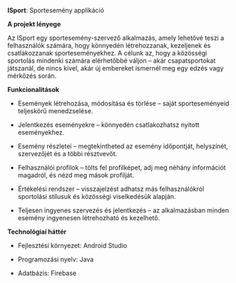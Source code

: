 **ISport**: Sportesemény applikáció

**A projekt lényege**

Az ISport egy sportesemény-szervező alkalmazás, amely lehetővé teszi a felhasználók számára, hogy könnyedén létrehozzanak, kezeljenek és csatlakozzanak sporteseményekhez. A célunk az, hogy a közösségi sportolás mindenki számára elérhetőbbé váljon – akár csapatsportokat játszanál, de nincs kivel, akár új embereket ismernél meg egy edzés vagy mérkőzés során.

**Funkcionalitások**

- Események létrehozása, módosítása és törlése – saját sporteseményeid teljeskörű menedzselése.

- Jelentkezés eseményekre – könnyedén csatlakozhatsz nyitott eseményekhez.

- Esemény részletei – megtekintheted az esemény időpontját, helyszínét, szervezőjét és a többi résztvevőt.

- Felhasználói profilok – tölts fel profilképet, adj meg néhány információt magadról, és nézd meg mások profilját.

- Értékelési rendszer – visszajelzést adhatsz más felhasználókról sportolási stílusuk és közösségi viselkedésük alapján.

- Teljesen ingyenes szervezés és jelentkezés – az alkalmazásban minden esemény ingyenesen létrehozható és kezelhető.

**Technológiai háttér**

- Fejlesztési környezet: Android Studio

- Programozási nyelv: Java

- Adatbázis: Firebase

